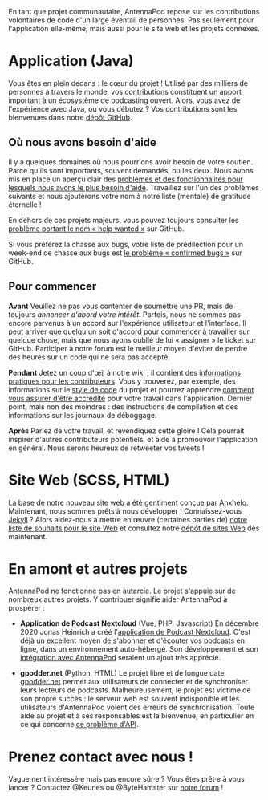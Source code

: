 En tant que projet communautaire, AntennaPod repose sur les contributions volontaires de code d'un large éventail de personnes. Pas seulement pour l'application elle-même, mais aussi pour le site web et les projets connexes.

# Application (Java)

Vous êtes en plein dedans : le cœur du projet ! Utilisé par des milliers de personnes à travers le monde, vos contributions constituent un apport important à un écosystème de podcasting ouvert. Alors, vous avez de l'expérience avec Java, ou vous débutez ? Vos contributions sont les bienvenues dans notre [dépôt GitHub](https://github.com/AntennaPod/AntennaPod).

## Où nous avons besoin d'aide

Il y a quelques domaines où nous pourrions avoir besoin de votre soutien. Parce qu'ils sont importants, souvent demandés, ou les deux. Nous avons mis en place un aperçu clair des [problèmes et des fonctionnalités pour lesquels nous avons le plus besoin d'aide](https://github.com/AntennaPod/AntennaPod/projects/2). Travaillez sur l'un des problèmes suivants et nous ajouterons votre nom à notre liste (mentale) de gratitude éternelle !

En dehors de ces projets majeurs, vous pouvez toujours consulter les [problème portant le nom « help wanted »](https://github.com/AntennaPod/AntennaPod/labels/help%20wanted) sur GitHub.

Si vous préférez la chasse aux bugs, votre liste de prédilection pour un week-end de chasse aux bugs est [le problème « confirmed bugs »](https://github.com/AntennaPod/AntennaPod/labels/Type%3A%20Confirmed%20bug) sur GitHub.

## Pour commencer

**Avant** Veuillez ne pas vous contenter de soumettre une PR, mais de toujours *annoncer d'abord votre intérêt*. Parfois, nous ne sommes pas encore parvenus à un accord sur l'expérience utilisateur et l'interface. Il peut arriver que quelqu'un soit d'accord pour commencer à travailler sur quelque chose, mais que nous ayons oublié de lui « assigner » le ticket sur GitHub. Participer à notre forum est le meilleur moyen d'éviter de perdre des heures sur un code qui ne sera pas accepté.

**Pendant** Jetez un coup d'œil à notre wiki ; il contient des [informations pratiques pour les contributeurs](https://github.com/AntennaPod/AntennaPod/wiki). Vous y trouverez, par exemple, des informations sur le [style de code](https://github.com/AntennaPod/AntennaPod/wiki/Code-style) du projet et pourrez apprendre [comment vous assurer d'être accrédité](https://github.com/AntennaPod/AntennaPod/wiki/Getting-accredited-on-the-Contributors-page) pour votre travail dans l'application. Dernier point, mais non des moindres : des instructions de compilation et des informations sur les journaux de déboggage.

**Après** Parlez de votre travail, et revendiquez cette gloire ! Cela pourrait inspirer d'autres contributeurs potentiels, et aide à promouvoir l'application en général. Nous serons heureux de retweeter vos tweets !

# Site Web (SCSS, HTML)

La base de notre nouveau site web a été gentiment conçue par [Anxhelo](https://lushka.al). Maintenant, nous sommes prêts à nous développer ! Connaissez-vous [Jekyll](https://jekyllrb.com/) ? Alors aidez-nous à mettre en œuvre (certaines parties de) [notre liste de souhaits pour le site Web](https://forum.antennapod.org/t/sitemap-for-the-new-website/240) et consultez notre [dépôt de sites Web](https://github.com/AntennaPod/antennapod.github.io) dès maintenant.

# En amont et autres projets

AntennaPod ne fonctionne pas en autarcie. Le projet s'appuie sur de nombreux autres projets. Y contribuer signifie aider AntennaPod à prospérer :

* **Application de Podcast Nextcloud** (Vue, PHP, Javascript) En décembre 2020 Jonas Heinrich a créé l'[application de Podcast Nextcloud](https://apps.nextcloud.com/apps/podcast). C'est déjà un excellent moyen de s'abonner et d'écouter vos podcasts en ligne, dans un environnement auto-hébergé. Son développement et son [intégration avec AntennaPod](https://git.project-insanity.org/onny/nextcloud-app-podcast/-/issues/103) seraient un ajout très apprécié.

* **gpodder.net** (Python, HTML) Le projet libre et de longue date [gpodder.net](https://gpodder.net/) permet aux utilisateurs de connecter et de synchroniser leurs lecteurs de podcasts. Malheureusement, le projet est victime de son propre succès : le serveur web est souvent indisponible et les utilisateurs d'AntennaPod voient des erreurs de synchronisation. Toute aide au projet et à ses responsables est la bienvenue, en particulier en ce qui concerne [ce problème d'API](https://github.com/gpodder/mygpo/issues/128).

# Prenez contact avec nous !

Vaguement intéressé·e mais pas encore sûr·e ? Vous êtes prêt·e à vous lancer ? Contactez @Keunes ou @ByteHamster sur [notre forum](https://forum.antennapod.org) !

